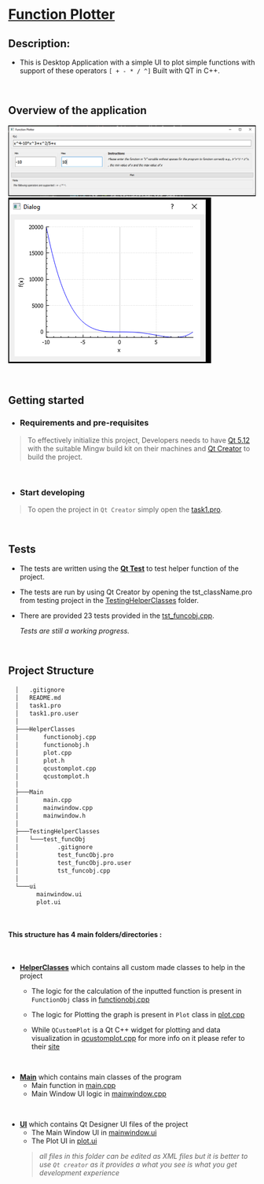 
# [**Function Plotter**](https://github.com/Abdallah2358/Function-Plotter)
## **Description**:
- This is Desktop Application with a simple UI to plot simple functions with support of these operators ``[ + - * / ^]``
Built with QT in C++.

<br>

## **Overview of the application**
![1](images/1.png)
![1](images/2.png)

<br>

## **Getting started**
- ### Requirements and pre-requisites
>To effectively initialize this project, Developers needs to have [Qt 5.12](https://www.qt.io/offline-installers) with the suitable Mingw build kit on their machines and [Qt Creator](https://www.qt.io/offline-installers) to build the project.

<br>

- ### Start developing 
>To open the project in ``Qt Creator`` simply open the [task1.pro](task1.pro).

<br>

## **Tests**
- The tests are written using the [**Qt Test**](https://doc.qt.io/qt-5/qttest-index.html) to test helper function of the project. 

- The tests are run by using Qt Creator by opening the tst_className.pro from testing project in the [TestingHelperClasses](TestingHelperClasses/) folder.

- There are provided 23 tests provided in the [tst_funcobj.cpp](TestingHelperClasses/test_funcObj/tst_funcobj.cpp).

  _Tests are still a working progress._

<br>

## **Project Structure**
      │   .gitignore
      │   README.md
      │   task1.pro
      │   task1.pro.user
      │
      ├───HelperClasses
      │       functionobj.cpp
      │       functionobj.h
      │       plot.cpp
      │       plot.h
      │       qcustomplot.cpp
      │       qcustomplot.h
      │
      ├───Main
      │       main.cpp
      │       mainwindow.cpp
      │       mainwindow.h
      │
      ├───TestingHelperClasses
      │   └───test_funcObj
      │           .gitignore
      │           test_funcObj.pro
      │           test_funcObj.pro.user
      │           tst_funcobj.cpp
      │
      └───ui
            mainwindow.ui
            plot.ui

<br>

#### **This structure has 4 main folders/directories :**
<br> 

- [**HelperClasses**](HelperClasses/) which contains all custom made classes to help in the project 

  - The logic for the calculation of the inputted function is present in `FunctionObj` class in [functionobj.cpp](HelperClasses/functionobj.cpp) 

  - The logic for Plotting the graph is present in `Plot` class in [plot.cpp](HelperClasses/plot.cpp)

  - While `QCustomPlot` is a Qt C++ widget for plotting and data visualization in [qcustomplot.cpp](HelperClasses/qcustomplot.cpp) for more info on it please refer to their [site](https://www.qcustomplot.com/)

<br>

- [**Main**](Main/) which contains main classes of the program 
  - Main function in  [main.cpp](Main/main.cpp)
  - Main Window UI logic in [mainwindow.cpp](Main\mainwindow.cpp)

<br>

- [**UI**](UI/) which contains Qt Designer UI files of the project
  - The Main Window UI in [mainwindow.ui](UI/mainwindow.ui)
  - The Plot UI in [plot.ui](UI/plot.ui)
  > _all files in this folder can be edited as XML files but it is better to use `Qt creator` as it provides a what you see is what you get development experience_

